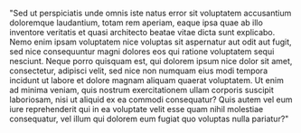 "Sed ut perspiciatis unde omnis iste natus error sit voluptatem accusantium doloremque laudantium, 
totam rem aperiam, eaque ipsa quae ab illo inventore veritatis et quasi architecto beatae vitae dicta sunt explicabo. Nemo enim ipsam voluptatem nice voluptas sit aspernatur aut odit aut fugit, sed
 nice consequuntur magni dolores eos qui ratione voluptatem sequi nesciunt. Neque porro quisquam 
 est, qui dolorem ipsum nice dolor sit amet, consectetur, adipisci velit, sed nice non numquam eius
modi tempora incidunt ut labore et dolore magnam aliquam quaerat voluptatem. Ut enim ad minima
veniam, quis nostrum exercitationem ullam corporis suscipit laboriosam, nisi ut aliquid ex ea 
commodi consequatur? Quis autem vel eum iure reprehenderit qui in ea voluptate velit esse quam
nihil molestiae consequatur, vel illum qui dolorem eum fugiat quo voluptas nulla pariatur?"